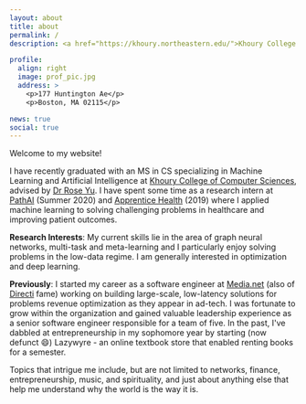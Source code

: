 ```yaml
---
layout: about
title: about
permalink: /
description: <a href="https://khoury.northeastern.edu/">Khoury College of Computer Sciences</a> • <a href="https://www.northeastern.edu/">Northeastern University</a> 

profile:
  align: right
  image: prof_pic.jpg
  address: >
    <p>177 Huntington Ae</p>
    <p>Boston, MA 02115</p>

news: true
social: true
---
```


Welcome to my website!

I have recently graduated with an MS in CS specializing in Machine Learning and Artificial Intelligence at [Khoury College of Computer Sciences](https://khoury.northeastern.edu/), advised by [Dr Rose Yu](http://roseyu.com/). I have spent some time as a research intern at [PathAI](https://pathai.com) (Summer 2020) and [Apprentice Health](https://apprenticehealth.com) (2019) where I applied machine learning to solving challenging problems in healthcare and improving patient outcomes.

**Research Interests**:
My current skills lie in the area of graph neural networks, multi-task and meta-learning and I particularly enjoy solving problems in the low-data regime. I am generally interested in optimization and deep learning.

**Previously**: I started my career as a software engineer at [Media.net](https://www.media.net/) (also of [Directi](https://www.directi.com/) fame) working on building large-scale, low-latency solutions for problems revenue optimization as they appear in ad-tech. I was fortunate to grow within the organization and gained valuable leadership experience as a senior software engineer responsible for a team of five. In the past, I've dabbled at entrepreneurship in my sophomore year by starting (now defunct :smile:) Lazywyre - an online textbook store that enabled renting books for a semester.  

Topics that intrigue me include, but are not limited to networks, finance, entrepreneurship, music, and spirituality, and just about anything else that help me understand why the world is the way it is.